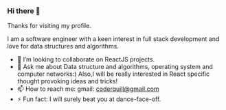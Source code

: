 ### Hi there 👋

Thanks for visiting my profile.

I am a software engineer with a keen interest in full stack development and love for data structures and algorithms.
- 👯 I’m looking to collaborate on ReactJS projects.
- 💬 Ask me about Data structure and algorithms, operating system and computer networks:) Also,I will be really interested in React specific thought provoking ideas and tricks!
- 📫 How to reach me: gmail: coderquill@gmail.com
- ⚡ Fun fact: I will surely beat you at dance-face-off.             


<!--
**coderquill/coderquill** is a ✨ _special_ ✨ repository because its `README.md` (this file) appears on your GitHub profile.

Here are some ideas to get you started:

- 
- 🌱 I’m currently learning ...

- 🤔 I’m looking for help with ...
- 💬 Ask me about ...
- 📫 How to reach me: ...
- 😄 Pronouns: ...
- ⚡ Fun fact: ...
-->
